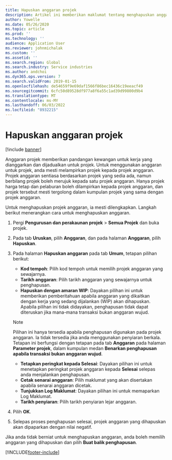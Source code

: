 ```yaml
---
title: Hapuskan anggaran projek
description: Artikel ini memberikan maklumat tentang menghapuskan anggaran projek selepas ia selesai.
author: Yowelle
ms.date: 05/26/2020
ms.topic: article
ms.prod: ''
ms.technology: ''
audience: Application User
ms.reviewer: johnmichalak
ms.custom: ''
ms.assetid: ''
ms.search.region: Global
ms.search.industry: Service industries
ms.author: andchoi
ms.dyn365.ops.version: 7
ms.search.validFrom: 2019-01-15
ms.openlocfilehash: de54659f9e69daf1566f86bec16436c19eeacf49
ms.sourcegitcommit: 6cfc50d89528df977a8f6a55c1ad39d99800d9b4
ms.translationtype: MT
ms.contentlocale: ms-MY
ms.lasthandoff: 06/03/2022
ms.locfileid: "8932215"
---
```

# <a name="eliminate-a-project-estimate"></a>Hapuskan anggaran projek

[!include [banner](../includes/banner.md)]

Anggaran projek memberikan pandangan kewangan untuk kerja yang dianggarkan dan dijadualkan untuk projek. Untuk menggunakan anggaran untuk projek, anda mesti melampirkan projek kepada projek anggaran. Projek anggaran sentiasa berdasarkan projek yang sedia ada, namun berbilang projek boleh merujuk kepada satu projek anggaran. Hanya projek harga tetap dan pelaburan boleh dilampirkan kepada projek anggaran, dan projek tersebut mesti tergolong dalam kumpulan projek yang sama dengan projek anggaran.

Untuk menghapuskan projek anggaran, ia mesti dilengkapkan. Langkah berikut menerangkan cara untuk menghapuskan anggaran.

1. Pergi **Pengurusan dan perakaunan projek** > **Semua Projek** dan buka projek. 
2. Pada tab **Uruskan**, pilih **Anggaran**, dan pada halaman **Anggaran**, pilih **Hapuskan**.
3. Pada halaman **Hapuskan anggaran** pada tab **Umum**, tetapan pilihan berikut:

   - **Kod tempoh**: Pilih kod tempoh untuk memilih projek anggaran yang sewajarnya. 
   - **Tarikh anggaran**: Pilih tarikh anggaran yang sewajarnya untuk penghapusan.
   - **Hapuskan dengan amaran WIP**: Dayakan pilihan ini untuk memberikan pemberitahuan apabila anggaran yang dikaitkan dengan kerja yang sedang dijalankan (WIP) akan dihapuskan. Apabila pilihan ini tidak didayakan, penghapusan tidak dapat diteruskan jika mana-mana transaksi bukan anggaran wujud. 
   > [!NOTE]
   > Pilihan ini hanya tersedia apabila penghapusan digunakan pada projek anggaran. Ia tidak tersedia jika anda menggunakan penyiaran berkala. Tetapan ini berfungsi dengan tetapan pada tab **Anggaran** pada halaman **Parameter projek**, dalam kumpulan medan **Benarkan penghapusan apabila transaksi bukan anggaran wujud**.
   - **Tetapkan peringkat kepada Selesai**: Dayakan pilihan ini untuk menetapkan peringkat projek anggaran kepada **Selesai** selepas anda menjalankan penghapusan.
   - **Cetak senarai anggaran**: Pilih maklumat yang akan disertakan apabila senarai anggaran dicetak.
   - **Tunjukkan Log Maklumat**: Dayakan pilihan ini untuk memaparkan Log Maklumat.
   - **Tarikh penyiaran**: Pilih tarikh penyiaran lejar anggaran.

4.  Pilih **OK**.
5. Selepas proses penghapusan selesai, projek anggaran yang dihapuskan akan dipaparkan dengan nilai negatif. 

Jika anda tidak berniat untuk menghapuskan anggaran, anda boleh memilih anggaran yang dihapuskan dan pilih **Buat balik penghapusan**.   


[!INCLUDE[footer-include](../includes/footer-banner.md)]
